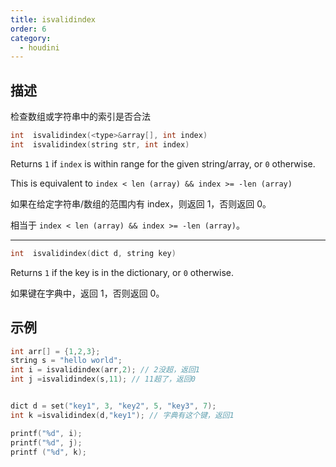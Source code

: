 ```yaml
---
title: isvalidindex
order: 6
category:
  - houdini
---
```


## 描述

检查数组或字符串中的索引是否合法

```c
int  isvalidindex(<type>&array[], int index)
int  isvalidindex(string str, int index)
```

Returns `1` if `index` is within range for the given string/array, or `0`
otherwise.

This is equivalent to `index < len (array) && index >= -len (array)`

如果在给定字符串/数组的范围内有 index，则返回 1，否则返回 0。

相当于 `index < len (array) && index >= -len (array)`。

---

```c
int  isvalidindex(dict d, string key)
```

Returns `1` if the key is in the dictionary, or `0` otherwise.

如果键在字典中，返回 1，否则返回 0。

## 示例

```c
int arr[] = {1,2,3};
string s = "hello world";
int i = isvalidindex(arr,2); // 2没超，返回1
int j =isvalidindex(s,11); // 11超了，返回0


dict d = set("key1", 3, "key2", 5, "key3", 7);
int k =isvalidindex(d,"key1"); // 字典有这个键，返回1

printf("%d", i);
printf("%d", j);
printf ("%d", k);
```

